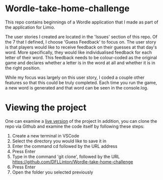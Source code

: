 # Wordle-take-home-challenge

This repo contains beginnings of a Wordle application that I made as part of the application for Limio.

The user stories I created are located in the 'Issues' section of this repo. Of the 7 that I defined, I choose 'Guess Feedback' to focus on. The user story is that players would like to receive feedback on their guesses at that day's word. More specifically, they would like individualised feedback for each letter of their word. This feedback needs to be colour-coded as the original game and declares whether a letter is in the word at all and whether it is in the right position. 

While my focus was largely on this user story, I coded a couple other features so that this could be truly completed. Each time you run the game, a new word is generated and that word can be seen in the console.log.

# Viewing the project
One can examine a [live version](https://dfllinton.github.io/Wordle-take-home-challenge/) of the project
In addition, you can clone the repo via Github and examine the code itself by following these steps:
1. Create a new terminal in VSCode
2. Select the directory you would like to save it in
3. Enter the command cd followed by the URL address
4. Press Enter
5. Type in the command 'git clone', followed by the URL https://github.com/DFLLinton/Wordle-take-home-challenge
6. Press Enter
7. Open the folder you selected previously

